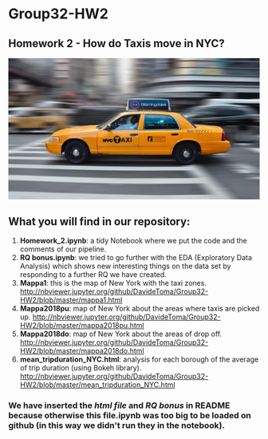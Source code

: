 # Group32-HW2
## Homework 2 - How do Taxis move in NYC?
![alt text](https://github.com/DavideToma/Group32-HW2/blob/master/photo.jpg)
## What you will find in our repository:
1) **Homework_2.ipynb**: a tidy Notebook where we put the code and the comments of our pipeline.
2) **RQ bonus.ipynb**: we tried to go further with the EDA (Exploratory Data Analysis) which shows new interesting things on the data set by responding to a further RQ we have created.
3) **Mappa1**: this is the map of New York with the taxi zones.
  http://nbviewer.jupyter.org/github/DavideToma/Group32-HW2/blob/master/mappa1.html
4) **Mappa2018pu**: map of New York about the areas where taxis are picked up.
http://nbviewer.jupyter.org/github/DavideToma/Group32-HW2/blob/master/mappa2018pu.html
5) **Mappa2018do**: map of New York about the areas of drop off.
http://nbviewer.jupyter.org/github/DavideToma/Group32-HW2/blob/master/mappa2018do.html
6) **mean_tripduration_NYC.html**: analysis for each borough of the average of trip duration (using Bokeh library).
http://nbviewer.jupyter.org/github/DavideToma/Group32-HW2/blob/master/mean_tripduration_NYC.html

### We have inserted the *html file* and *RQ bonus* in README because otherwise this file.ipynb was too big to be loaded on github (in this way we didn't run they in the notebook).
